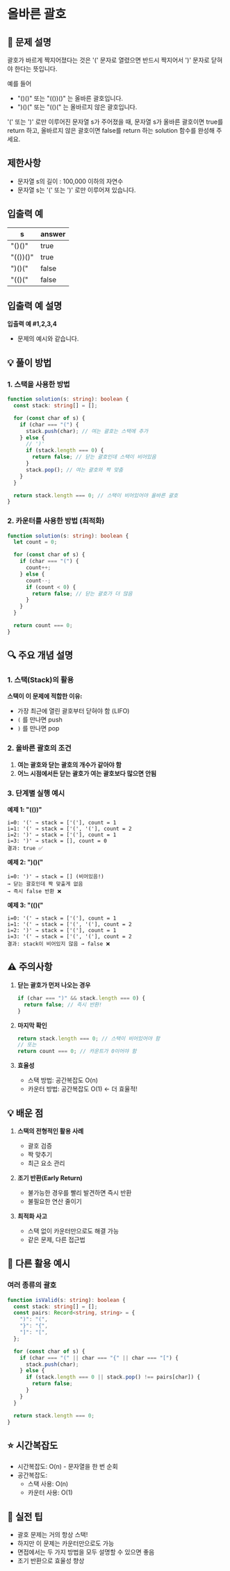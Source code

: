 # 올바른 괄호

## 📌 문제 설명

괄호가 바르게 짝지어졌다는 것은 '(' 문자로 열렸으면 반드시 짝지어서 ')' 문자로 닫혀야 한다는 뜻입니다.

예를 들어

- "()()" 또는 "(())()" 는 올바른 괄호입니다.
- ")()(" 또는 "(()(" 는 올바르지 않은 괄호입니다.

'(' 또는 ')' 로만 이루어진 문자열 s가 주어졌을 때, 문자열 s가 올바른 괄호이면 true를 return 하고, 올바르지 않은 괄호이면 false를 return 하는 solution 함수를 완성해 주세요.

## 제한사항

- 문자열 s의 길이 : 100,000 이하의 자연수
- 문자열 s는 '(' 또는 ')' 로만 이루어져 있습니다.

## 입출력 예

| s        | answer |
| -------- | ------ |
| "()()"   | true   |
| "(())()" | true   |
| ")()("   | false  |
| "(()("   | false  |

## 입출력 예 설명

**입출력 예 #1,2,3,4**

- 문제의 예시와 같습니다.

## 💡 풀이 방법

### 1. 스택을 사용한 방법

```typescript
function solution(s: string): boolean {
  const stack: string[] = [];

  for (const char of s) {
    if (char === "(") {
      stack.push(char); // 여는 괄호는 스택에 추가
    } else {
      // ')'
      if (stack.length === 0) {
        return false; // 닫는 괄호인데 스택이 비어있음
      }
      stack.pop(); // 여는 괄호와 짝 맞춤
    }
  }

  return stack.length === 0; // 스택이 비어있어야 올바른 괄호
}
```

### 2. 카운터를 사용한 방법 (최적화)

```typescript
function solution(s: string): boolean {
  let count = 0;

  for (const char of s) {
    if (char === "(") {
      count++;
    } else {
      count--;
      if (count < 0) {
        return false; // 닫는 괄호가 더 많음
      }
    }
  }

  return count === 0;
}
```

## 🔍 주요 개념 설명

### 1. 스택(Stack)의 활용

**스택이 이 문제에 적합한 이유:**

- 가장 최근에 열린 괄호부터 닫혀야 함 (LIFO)
- `(` 를 만나면 push
- `)` 를 만나면 pop

### 2. 올바른 괄호의 조건

1. **여는 괄호와 닫는 괄호의 개수가 같아야 함**
2. **어느 시점에서든 닫는 괄호가 여는 괄호보다 많으면 안됨**

### 3. 단계별 실행 예시

**예제 1: "(())"**

```
i=0: '(' → stack = ['('], count = 1
i=1: '(' → stack = ['(', '('], count = 2
i=2: ')' → stack = ['('], count = 1
i=3: ')' → stack = [], count = 0
결과: true ✅
```

**예제 2: ")()("**

```
i=0: ')' → stack = [] (비어있음!)
→ 닫는 괄호인데 짝 맞출게 없음
→ 즉시 false 반환 ❌
```

**예제 3: "(()("**

```
i=0: '(' → stack = ['('], count = 1
i=1: '(' → stack = ['(', '('], count = 2
i=2: ')' → stack = ['('], count = 1
i=3: '(' → stack = ['(', '('], count = 2
결과: stack이 비어있지 않음 → false ❌
```

## ⚠️ 주의사항

1. **닫는 괄호가 먼저 나오는 경우**

   ```typescript
   if (char === ")" && stack.length === 0) {
     return false; // 즉시 반환!
   }
   ```

2. **마지막 확인**

   ```typescript
   return stack.length === 0; // 스택이 비어있어야 함
   // 또는
   return count === 0; // 카운트가 0이어야 함
   ```

3. **효율성**
   - 스택 방법: 공간복잡도 O(n)
   - 카운터 방법: 공간복잡도 O(1) ← 더 효율적!

## 💡 배운 점

1. **스택의 전형적인 활용 사례**

   - 괄호 검증
   - 짝 맞추기
   - 최근 요소 관리

2. **조기 반환(Early Return)**

   - 불가능한 경우를 빨리 발견하면 즉시 반환
   - 불필요한 연산 줄이기

3. **최적화 사고**
   - 스택 없이 카운터만으로도 해결 가능
   - 같은 문제, 다른 접근법

## 🚀 다른 활용 예시

### 여러 종류의 괄호

```typescript
function isValid(s: string): boolean {
  const stack: string[] = [];
  const pairs: Record<string, string> = {
    ")": "(",
    "}": "{",
    "]": "[",
  };

  for (const char of s) {
    if (char === "(" || char === "{" || char === "[") {
      stack.push(char);
    } else {
      if (stack.length === 0 || stack.pop() !== pairs[char]) {
        return false;
      }
    }
  }

  return stack.length === 0;
}
```

## ⭐️ 시간복잡도

- 시간복잡도: O(n) - 문자열을 한 번 순회
- 공간복잡도:
  - 스택 사용: O(n)
  - 카운터 사용: O(1)

## 🎯 실전 팁

- 괄호 문제는 거의 항상 스택!
- 하지만 이 문제는 카운터만으로도 가능
- 면접에서는 두 가지 방법을 모두 설명할 수 있으면 좋음
- 조기 반환으로 효율성 향상
